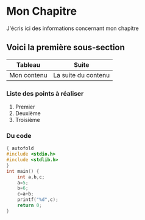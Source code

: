 # Mon Chapitre
J'écris ici des informations concernant mon chapitre
## Voici la première sous-section
|Tableau|Suite|
|-------|-----|
|Mon contenu|La suite du contenu|
### Liste des points à réaliser
1. Premier
1. Deuxième
1. Troisième
### Du code
``` C runnable
{ autofold
#include <stdio.h>
#include <stdlib.h>
}
int main() {
    int a,b,c;
    a=5;
    b=6;
    c=a+b;
    printf("%d",c);
    return 0;
}
```
